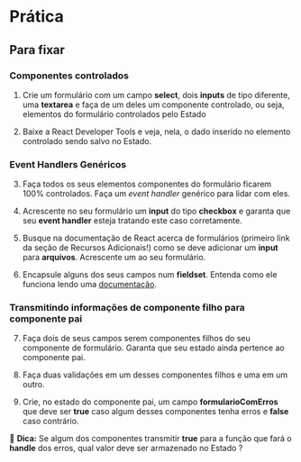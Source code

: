# Prática

## Para fixar

### Componentes controlados

1. Crie um formulário com um campo **select**, dois **inputs** de tipo diferente, uma **textarea** e faça de um deles um componente controlado, ou seja, elementos do formulário controlados pelo Estado

2. Baixe a React Developer Tools e veja, nela, o dado inserido no elemento controlado sendo salvo no Estado.

### Event Handlers Genéricos

3. Faça todos os seus elementos componentes do formulário ficarem 100% controlados. Faça um *event handler* genérico para lidar com eles.

4. Acrescente no seu formulário um **input** do tipo **checkbox** e garanta que seu **event handler** esteja tratando este caso corretamente.

5. Busque na documentação de React acerca de formulários (primeiro link da seção de Recursos Adicionais!) como se deve adicionar um **input** para **arquivos**. Acrescente um ao seu formulário.

6. Encapsule alguns dos seus campos num **fieldset**. Entenda como ele funciona lendo uma [documentação](https://developer.mozilla.org/pt-BR/docs/Web/HTML/Element/fieldset).

### Transmitindo informações de componente filho para componente pai

7. Faça dois de seus campos serem componentes filhos do seu componente de formulário. Garanta que seu estado ainda pertence ao componente pai.

8. Faça duas validações em um desses componentes filhos e uma em um outro.

9. Crie, no estado do componente pai, um campo **formularioComErros** que deve ser **true** caso algum desses componentes tenha erros e **false** caso contrário.

🦜 **Dica:** Se algum dos componentes transmitir **true** para a função que fará o **handle** dos erros, qual valor deve ser armazenado no Estado ?
